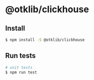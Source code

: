 # @otklib/clickhouse

## Install

```bash
$ npm install -S @otklib/clickhouse
```

## Run tests

```bash
# unit tests
$ npm run test
```
